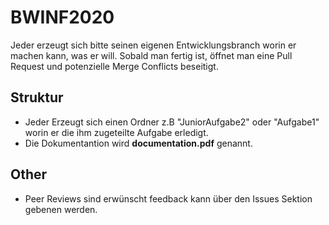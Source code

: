 # BWINF2020

Jeder erzeugt sich bitte seinen eigenen Entwicklungsbranch worin er machen kann, was er will. Sobald man fertig ist, öffnet man eine Pull Request und potenzielle Merge Conflicts beseitigt.

## Struktur 

  - Jeder Erzeugt sich einen Ordner z.B "JuniorAufgabe2" oder "Aufgabe1" worin er die ihm zugeteilte Aufgabe erledigt.
  - Die Dokumentantion wird **documentation.pdf** genannt.
  
  
## Other

  - Peer Reviews sind erwünscht feedback kann über den Issues Sektion gebenen werden. 
